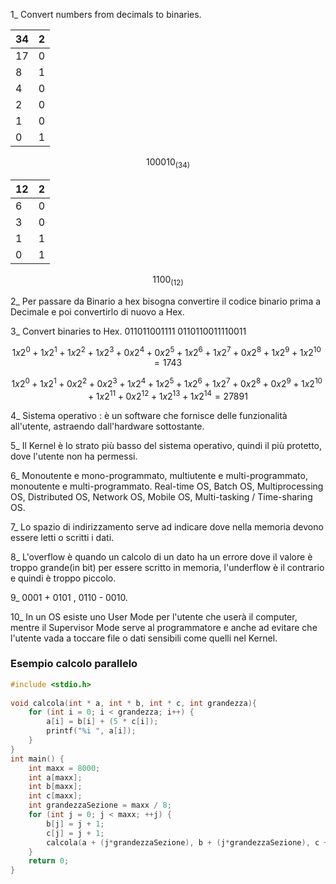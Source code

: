 1_ Convert numbers from decimals to binaries.

| 34 | 2 |
|---| --- |
| 17 | 0 |
|8|1|
|4|0|
|2|0|
|1|0|
|0|1|

$$100010_{(34)}$$

| 12 | 2 |
|---| --- |
| 6 | 0 |
|3|0|
|1|1|
|0|1|

$$1100_{(12)}$$

2_ Per passare da Binario a hex bisogna convertire il codice binario prima a Decimale e poi convertirlo di nuovo a Hex.

3_ Convert binaries to Hex.
011011001111
0110110011110011

$$1x2^0+1x2^1+1x2^2+1x2^3+0x2^4+0x2^5+1x2^6+1x2^7+0x2^8+1x2^9+1x2^{10} = 1743$$

$$1x2^0+1x2^1+0x2^2+0x2^3+1x2^4+1x2^5+1x2^6+1x2^7+0x2^8+0x2^9+1x2^{10}+1x2^{11}+0x2^{12}+1x2^{13}+1x2^{14} = 27891$$

4_ Sistema operativo : è un software che fornisce delle funzionalità all'utente, astraendo  dall'hardware sottostante.

5_ Il Kernel è lo strato più basso del sistema operativo, quindi il più protetto, dove l'utente non ha permessi.

6_  Monoutente e mono-programmato, multiutente e multi-programmato, monoutente e multi-programmato. Real-time OS, Batch OS, Multiprocessing OS, Distributed OS, Network OS, Mobile OS, Multi-tasking / Time-sharing OS.

7_ Lo spazio di indirizzamento serve ad indicare dove nella memoria devono essere letti o scritti i dati.

8_ L'overflow è quando un calcolo di un dato ha un errore dove il valore è troppo grande(in bit) per essere scritto in memoria, l'underflow è il contrario e quindi è troppo piccolo.

9_ 0001 + 0101 , 0110 - 0010.

10_ In un OS esiste uno User Mode per l'utente che userà il computer, mentre il Supervisor Mode serve al programmatore e anche ad evitare che l'utente vada a toccare file o dati sensibili come quelli nel Kernel.

### Esempio calcolo parallelo

```c
#include <stdio.h>  
  
void calcola(int * a, int * b, int * c, int grandezza){  
    for (int i = 0; i < grandezza; i++) {  
        a[i] = b[i] + (5 * c[i]);  
        printf("%i ", a[i]);  
    }  
}  
int main() {  
    int maxx = 8000;  
    int a[maxx];  
    int b[maxx];  
    int c[maxx];  
    int grandezzaSezione = maxx / 8;  
    for (int j = 0; j < maxx; ++j) {  
        b[j] = j + 1;  
        c[j] = j + 1;  
        calcola(a + (j*grandezzaSezione), b + (j*grandezzaSezione), c + (j*grandezzaSezione), grandezzaSezione);  
    }  
    return 0;  
}
```